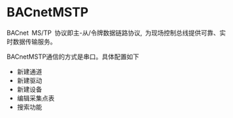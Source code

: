 # BACnetMSTP

BACnet MS/TP 协议即主-从/令牌数据链路协议, 为现场控制总线提供可靠、实时数据传输服务。

BACnetMSTP通信的方式是串口。具体配置如下

- 新建通道
- 新建驱动
- 新建设备
- 编辑采集点表
- 搜索功能